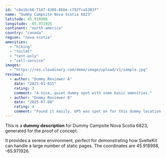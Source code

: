```yaml
---
id: "c8e1bc66-7147-4208-8bbe-c792fca5383f"
name: "Dummy Campsite Nova Scotia 6823"
latitude: 45.918988
longitude: -65.971926
continent: "north-america"
country: "canada"
region: "nova-scotia"
amenities:
  - "hiking"
  - "toilet"
  - "tent-only"
  - "cell-service"
images:
  - "https://res.cloudinary.com/demo/image/upload/v1/sample.jpg"
reviews:
  - author: "Dummy Reviewer A"
    date: "2025-01-015"
    rating: 3
    comment: "A nice, quiet dummy spot with some basic amenities."
  - author: "Dummy Reviewer B"
    date: "2025-07-08"
    rating: 4
    comment: "Found it easily. GPS was spot on for this dummy location."
---
```


This is a **dummy description** for Dummy Campsite Nova Scotia 6823, generated for the proof of concept.

It provides a serene environment, perfect for demonstrating how SvelteKit can handle a large number of static pages. The coordinates are 45.918988, -65.971926.

